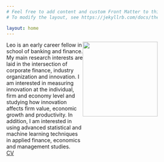```yaml
---
# Feel free to add content and custom Front Matter to this file.
# To modify the layout, see https://jekyllrb.com/docs/themes/#overriding-theme-defaults

layout: home
---
```

<style type="text/css" media="screen">
* {
  box-sizing: border-box;
}

.row {
  display: flex;
}

.left {
  flex: 70%;
}

.right {
  flex: 30%;
}
</style>

<div class="row">
<div class="left">
Leo is an early career fellow in school of banking and finance. My main research interests are laid in the intersection of corporate finance, industry organization and innovation. I am interested in measuring innovation at the individual, firm and economy level and studying how innovation affects firm value, economic growth and productivity. In addition, I am interested in using advanced statistical and machine learning techniques in applied finance, economics and management studies.
<br/>
<a href="LeoLiu_CV.pdf">CV</a>


</div>


<div class="right">
<img src="leo.png" width="200" style="float:right">
</div>
</div>
